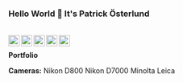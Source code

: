 ### Hello World 👋 It's Patrick Österlund

<br/>


<a href="https://twitter.com/b0red"/>
<img align="left" alt="b0red | Twitter" width="22px" src="https://cdn.jsdelivr.net/npm/simple-icons@v3/icons/twitter.svg" />
</a>
<a href="https://www.linkedin.com/in/patrickosterlund/"/>
<img align="left" alt="Patrick Osterlund" width="22px" src="https://cdn.jsdelivr.net/npm/simple-icons@v3/icons/linkedin.svg" />
</a>

<a href="https://www.instagram.com/mrakita/">
<img align="left" alt="MrAkita" width="22px" src="https://cdn.jsdelivr.net/npm/simple-icons@v3/icons/instagram.svg" />
</a>

<a href="https://500px.com/p/mrakita?view=photos">
<img align="left" alt="mrakita" width=22px" src="https://cdn.jsdelivr.net/npm/simple-icons@3.13.0/icons/500px.svg" />
</a>

<a href="facebook.com"/>
<img align="left" alt="patrick osterlund" width=22px" src=" https://cdn.jsdelivr.net/npm/simple-icons@3.13.0/icons/facebook.svg" />
</a>
<br />

**Portfolio**


**Cameras:**
Nikon D800
Nikon D7000
Minolta
Leica
